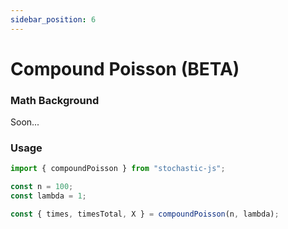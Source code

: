 ```yaml
---
sidebar_position: 6
---
```


# Compound Poisson (BETA)

### Math Background

Soon...

### Usage

```ts
import { compoundPoisson } from "stochastic-js";

const n = 100;
const lambda = 1;

const { times, timesTotal, X } = compoundPoisson(n, lambda);
```
